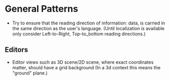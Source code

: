 # General Patterns

- Try to ensure that the reading direction of information: data, is carried in the same direction as the user's language. (Until localization is available only consider Left-to-Right, Top-to_bottom reading directions.)

## Editors

- Editor views such as 3D scene/2D scene, where exact coordinates matter, should have a grid background (In a 3d context this means the "ground" plane.)
